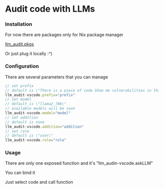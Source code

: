 # Audit code with LLMs
### Installation
For now there are packages only for Nix package manager

[llm_audit.pkgs](https://github.com/TheSaintDiratof/llm_audit.pkgs)

Or just plug it locally :^)
### Configuration
There are several parameters that you can manage
```JavaScript
// set prefix
// default is \"There is a piece of code Show me vulnerabilities in this code. Answer like \\\"$line_number $what_kind_of_vulnerability $way_to_fix\\\"\"
llm_audit-vscode.prefix="prefix"
// set model
// default is \"llama2_70b\"
// available models will be soon
llm_audit-vscode.model="model" 
// set addition
// default is none
llm_audit-vscode.addition="addition"
// set role
// default is \"user\"
llm_audit-vscode.role="role"
```
### Usage
There are only one exposed function and it's "llm_audin-vscode.askLLM"

You can bind it

Just select code and call function

